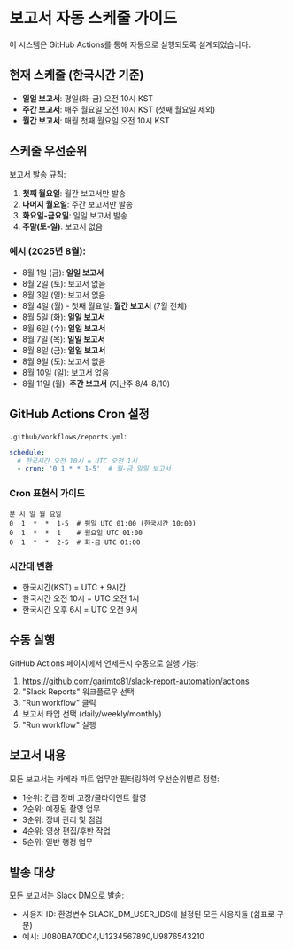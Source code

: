 # 보고서 자동 스케줄 가이드

이 시스템은 GitHub Actions를 통해 자동으로 실행되도록 설계되었습니다.

## 현재 스케줄 (한국시간 기준)

- **일일 보고서**: 평일(화-금) 오전 10시 KST
- **주간 보고서**: 매주 월요일 오전 10시 KST (첫째 월요일 제외)
- **월간 보고서**: 매월 첫째 월요일 오전 10시 KST

## 스케줄 우선순위

보고서 발송 규칙:

1. **첫째 월요일**: 월간 보고서만 발송
2. **나머지 월요일**: 주간 보고서만 발송
3. **화요일-금요일**: 일일 보고서 발송
4. **주말(토-일)**: 보고서 없음

### 예시 (2025년 8월):
- 8월 1일 (금): **일일 보고서**
- 8월 2일 (토): 보고서 없음
- 8월 3일 (일): 보고서 없음
- 8월 4일 (월) - 첫째 월요일: **월간 보고서** (7월 전체)
- 8월 5일 (화): **일일 보고서**
- 8월 6일 (수): **일일 보고서**
- 8월 7일 (목): **일일 보고서**
- 8월 8일 (금): **일일 보고서**
- 8월 9일 (토): 보고서 없음
- 8월 10일 (일): 보고서 없음
- 8월 11일 (월): **주간 보고서** (지난주 8/4-8/10)

## GitHub Actions Cron 설정

`.github/workflows/reports.yml`:

```yaml
schedule:
  # 한국시간 오전 10시 = UTC 오전 1시
  - cron: '0 1 * * 1-5'  # 월-금 일일 보고서
```

### Cron 표현식 가이드
```
분 시 일 월 요일
0  1  *  *  1-5  # 평일 UTC 01:00 (한국시간 10:00)
0  1  *  *  1    # 월요일 UTC 01:00
0  1  *  *  2-5  # 화-금 UTC 01:00
```

### 시간대 변환
- 한국시간(KST) = UTC + 9시간
- 한국시간 오전 10시 = UTC 오전 1시
- 한국시간 오후 6시 = UTC 오전 9시

## 수동 실행

GitHub Actions 페이지에서 언제든지 수동으로 실행 가능:
1. https://github.com/garimto81/slack-report-automation/actions
2. "Slack Reports" 워크플로우 선택
3. "Run workflow" 클릭
4. 보고서 타입 선택 (daily/weekly/monthly)
5. "Run workflow" 실행

## 보고서 내용

모든 보고서는 카메라 파트 업무만 필터링하여 우선순위별로 정렬:
- 1순위: 긴급 장비 고장/클라이언트 촬영
- 2순위: 예정된 촬영 업무
- 3순위: 장비 관리 및 점검
- 4순위: 영상 편집/후반 작업
- 5순위: 일반 행정 업무

## 발송 대상

모든 보고서는 Slack DM으로 발송:
- 사용자 ID: 환경변수 SLACK_DM_USER_IDS에 설정된 모든 사용자들 (쉼표로 구분)
- 예시: U080BA70DC4,U1234567890,U9876543210